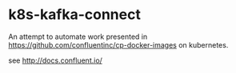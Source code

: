 # k8s-kafka-connect

An attempt to automate work presented in https://github.com/confluentinc/cp-docker-images on kubernetes.

see http://docs.confluent.io/
